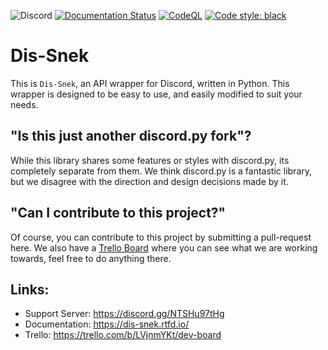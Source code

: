 ![Discord](https://img.shields.io/discord/870046872864165888?color=%23768EDC&logo=discord&logoColor=%23768EDC&style=plastic)
[![Documentation Status](https://readthedocs.org/projects/dis-snek/badge/?version=latest)](https://dis-snek.readthedocs.io/en/latest/?badge=latest)
[![CodeQL](https://github.com/LordOfPolls/dis_snek/actions/workflows/codeql-analysis.yml/badge.svg)](https://github.com/LordOfPolls/dis_snek/actions/workflows/codeql-analysis.yml)
[![Code style: black](https://img.shields.io/badge/code%20style-black-000000.svg)](https://github.com/psf/black)

# Dis-Snek

This is `Dis-Snek`, an API wrapper for Discord, written in Python. This wrapper is designed to be easy to use, and easily modified to suit your needs. 

## "Is this just another discord.py fork"?

While this library shares some features or styles with discord.py, its completely separate from them. We think discord.py is a fantastic library, but we disagree with the direction and design decisions made by it.

## "Can I contribute to this project?"
Of course, you can contribute to this project by submitting a pull-request here. We also have a [Trello Board](https://trello.com/b/LVjnmYKt/dev-board) where you can see what we are working towards, feel free to do anything there.

## Links:

- Support Server: https://discord.gg/NTSHu97tHg
- Documentation:  https://dis-snek.rtfd.io/
- Trello: https://trello.com/b/LVjnmYKt/dev-board
